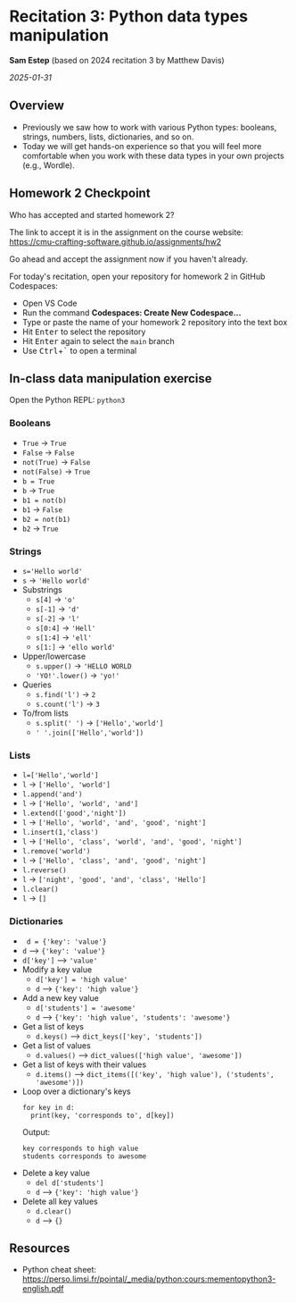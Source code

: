 # Recitation 3: Python data types manipulation

**Sam Estep** (based on 2024 recitation 3 by Matthew Davis)

_2025-01-31_

## Overview

- Previously we saw how to work with various Python types: booleans, strings, numbers, lists, dictionaries, and so on.
- Today we will get hands-on experience so that you will feel more comfortable when you work with these data types in your own projects (e.g., Wordle).

## Homework 2 Checkpoint

Who has accepted and started homework 2?

The link to accept it is in the assignment on the course website: https://cmu-crafting-software.github.io/assignments/hw2

Go ahead and accept the assignment now if you haven't already.

For today's recitation, open your repository for homework 2 in GitHub Codespaces:

- Open VS Code
- Run the command **Codespaces: Create New Codespace...**
- Type or paste the name of your homework 2 repository into the text box
- Hit <kbd>Enter</kbd> to select the repository
- Hit <kbd>Enter</kbd> again to select the `main` branch
- Use <kbd>Ctrl</kbd>+<kbd>`</kbd> to open a terminal

## In-class data manipulation exercise

Open the Python REPL: `python3`

### Booleans

- `True` -> `True`
- `False` -> `False`
- `not(True)` -> `False`
- `not(False)` -> `True`
- `b = True`
- `b` -> `True`
- `b1 = not(b)`
- `b1` -> `False`
- `b2 = not(b1)`
- `b2` -> `True`

### Strings

- `s='Hello world'`
- `s` -> `'Hello world'`
- Substrings
  - `s[4]` -> `'o'`
  - `s[-1]` -> `'d'`
  - `s[-2]` -> `'l'`
  - `s[0:4]` -> `'Hell'`
  - `s[1:4]` -> `'ell'`
  - `s[1:]` -> `'ello world'`
- Upper/lowercase
  - `s.upper()` -> `'HELLO WORLD`
  - `'YO!'.lower()` -> `'yo!'`
- Queries
  - `s.find('l')` -> `2`
  - `s.count('l')` -> `3`
- To/from lists
  - `s.split(' ')` -> `['Hello','world']`
  - `' '.join(['Hello','world'])`

### Lists

- `l=['Hello','world']`
- `l` -> `['Hello', 'world']`
- `l.append('and')`
- `l` -> `['Hello', 'world', 'and']`
- `l.extend(['good','night'])`
- `l` -> `['Hello', 'world', 'and', 'good', 'night']`
- `l.insert(1,'class')`
- `l` -> `['Hello', 'class', 'world', 'and', 'good', 'night']`
- `l.remove('world')`
- `l` -> `['Hello', 'class', 'and', 'good', 'night']`
- `l.reverse()`
- `l` -> `['night', 'good', 'and', 'class', 'Hello']`
- `l.clear()`
- `l` -> `[]`

### Dictionaries

- ` d = {'key': 'value'}`
- `d` --> `{'key': 'value'}`
- `d['key']` --> `'value'`
- Modify a key value
  - `d['key'] = 'high value'`
  - `d` --> `{'key': 'high value'}`
- Add a new key value
  - `d['students'] = 'awesome'`
  - `d` --> `{'key': 'high value', 'students': 'awesome'}`
- Get a list of keys
  - `d.keys()` --> `dict_keys(['key', 'students'])`
- Get a list of values
  - `d.values()` --> `dict_values(['high value', 'awesome'])`
- Get a list of keys with their values
  - `d.items()` --> `dict_items([('key', 'high value'), ('students', 'awesome')])`
- Loop over a dictionary's keys
  ```
  for key in d:
    print(key, 'corresponds to', d[key])
  ```
  Output:
  ```
  key corresponds to high value
  students corresponds to awesome
  ```
- Delete a key value
  - `del d['students']`
  - `d` --> `{'key': 'high value'}`
- Delete all key values
  - `d.clear()`
  - `d` --> `{}`

## Resources

- Python cheat sheet: https://perso.limsi.fr/pointal/_media/python:cours:mementopython3-english.pdf
